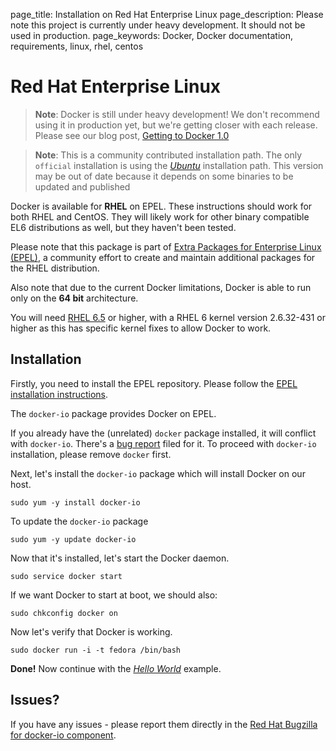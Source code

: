 page_title: Installation on Red Hat Enterprise Linux
page_description: Please note this project is currently under heavy development. It should not be used in production.
page_keywords: Docker, Docker documentation, requirements, linux, rhel, centos

# Red Hat Enterprise Linux

> **Note**:
> Docker is still under heavy development! We don't recommend using it in
> production yet, but we're getting closer with each release. Please see
> our blog post, [Getting to Docker 1.0](
> http://blog.docker.io/2013/08/getting-to-docker-1-0/)

> **Note**:
> This is a community contributed installation path. The only `official`
> installation is using the [*Ubuntu*](../ubuntulinux/#ubuntu-linux)
> installation path. This version may be out of date because it depends on
> some binaries to be updated and published

Docker is available for **RHEL** on EPEL. These instructions should work
for both RHEL and CentOS. They will likely work for other binary
compatible EL6 distributions as well, but they haven't been tested.

Please note that this package is part of [Extra Packages for Enterprise
Linux (EPEL)](https://fedoraproject.org/wiki/EPEL), a community effort
to create and maintain additional packages for the RHEL distribution.

Also note that due to the current Docker limitations, Docker is able to
run only on the **64 bit** architecture.

You will need [RHEL
6.5](https://access.redhat.com/site/articles/3078#RHEL6) or higher, with
a RHEL 6 kernel version 2.6.32-431 or higher as this has specific kernel
fixes to allow Docker to work.

## Installation

Firstly, you need to install the EPEL repository. Please follow the
[EPEL installation
instructions](https://fedoraproject.org/wiki/EPEL#How_can_I_use_these_extra_packages.3F).

The `docker-io` package provides Docker on EPEL.

If you already have the (unrelated) `docker` package
installed, it will conflict with `docker-io`.
There's a [bug report](
https://bugzilla.redhat.com/show_bug.cgi?id=1043676) filed for it.
To proceed with `docker-io` installation, please remove `docker` first.

Next, let's install the `docker-io` package which
will install Docker on our host.

    sudo yum -y install docker-io

To update the `docker-io` package

    sudo yum -y update docker-io

Now that it's installed, let's start the Docker daemon.

    sudo service docker start

If we want Docker to start at boot, we should also:

    sudo chkconfig docker on

Now let's verify that Docker is working.

    sudo docker run -i -t fedora /bin/bash

**Done!**
Now continue with the [*Hello World*](../../examples/hello_world/#hello-world) example.

## Issues?

If you have any issues - please report them directly in the
[Red Hat Bugzilla for docker-io component](
https://bugzilla.redhat.com/enter_bug.cgi?product=Fedora%20EPEL&component=docker-io).
